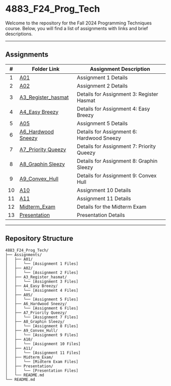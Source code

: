 # 4883_F24_Prog_Tech

Welcome to the repository for the Fall 2024 Programming Techniques course. Below, you will find a list of assignments with links and brief descriptions.

---

## Assignments

|  #  | Folder Link                                          | Assignment Description                 |
| :-: | ---------------------------------------------------- | --------------------------------------- |
|  1  | [A01](./Assignments/A01/README.md)                  | Assignment 1 Details                   |
|  2  | [A02](./Assignments/A02/README.md)                  | Assignment 2 Details                   |
|  3  | [A3_Register_hasmat](./Assignments/A3_Register_hasmat/) | Details for Assignment 3: Register Hasmat |
|  4  | [A4_Easy Breezy](./Assignments/A4_Easy%20Breezy/)      | Details for Assignment 4: Easy Breezy   |
|  5  | [A05](./Assignments/A05/README.md)                  | Assignment 5 Details                   |
|  6  | [A6_Hardwood Sneezy](./Assignments/A6_Hardwood%20Sneezy/) | Details for Assignment 6: Hardwood Sneezy |
|  7  | [A7_Priority Queezy](./Assignments/A7_Priority%20Queezy/) | Details for Assignment 7: Priority Queezy |
|  8  | [A8_Graphin Sleezy](./Assignments/A8_Graphin%20Sleezy/) | Details for Assignment 8: Graphin Sleezy |
|  9  | [A9_Convex_Hull](./Assignments/A9_Convex_Hull/)        | Details for Assignment 9: Convex Hull   |
| 10  | [A10](./Assignments/A10/README.md)                  | Assignment 10 Details                  |
| 11  | [A11](./Assignments/A11/README.md)                  | Assignment 11 Details                  |
| 12  | [Midterm_Exam](./Assignments/Midterm_Exam/)          | Details for the Midterm Exam           |
| 13  | [Presentation](./Assignments/Presentation/README.md) | Presentation Details                   |

---

## Repository Structure

```plaintext
4883_F24_Prog_Tech/
├── Assignments/
│   ├── A01/
│   │   └── [Assignment 1 Files]
│   ├── A02/
│   │   └── [Assignment 2 Files]
│   ├── A3_Register_hasmat/
│   │   └── [Assignment 3 Files]
│   ├── A4_Easy Breezy/
│   │   └── [Assignment 4 Files]
│   ├── A05/
│   │   └── [Assignment 5 Files]
│   ├── A6_Hardwood Sneezy/
│   │   └── [Assignment 6 Files]
│   ├── A7_Priority Queezy/
│   │   └── [Assignment 7 Files]
│   ├── A8_Graphin Sleezy/
│   │   └── [Assignment 8 Files]
│   ├── A9_Convex_Hull/
│   │   └── [Assignment 9 Files]
│   ├── A10/
│   │   └── [Assignment 10 Files]
│   ├── A11/
│   │   └── [Assignment 11 Files]
│   ├── Midterm_Exam/
│   │   └── [Midterm Exam Files]
│   ├── Presentation/
│   │   └── [Presentation Files]
│   └── README.md
└── README.md
